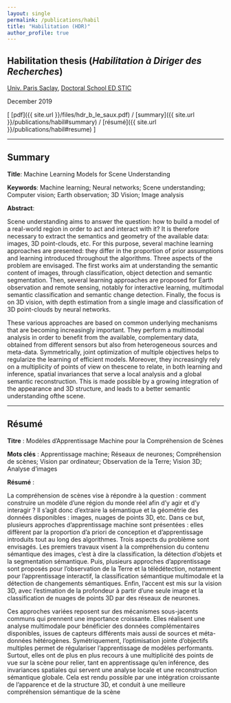 ```yaml
---
layout: single
permalink: /publications/habil
title: "Habilitation (HDR)"
author_profile: true
---
```


## Habilitation thesis (_Habilitation à Diriger des Recherches_)

[Univ. Paris Saclay](https://www.universite-paris-saclay.fr/en), [Doctoral School ED STIC](https://www.universite-paris-saclay.fr/en/doctoral-schools/sciences-et-technologies-de-linformation-et-de-la-communication-stic)

December 2019

[ [pdf]({{ site.url }}/files/hdr_b_le_saux.pdf) / [summary]({{ site.url }}/publications/habil#summary) / [résumé]({{ site.url }}/publications/habil#resume) ]

---

## Summary
<a name="summary"></a>

**Title**: Machine Learning Models for Scene Understanding

**Keywords**: Machine learning; Neural networks; Scene understanding; Computer vision; Earth observation; 3D Vision; Image analysis

**Abstract**:

Scene understanding aims to answer the question:  how to build  a  model  of  a  real-world  region in order to act and interact with it? It is therefore necessary to extract the semantics and geometry of the available data: images, 3D point-clouds, etc. For this  purpose,  several  machine  learning  approaches are  presented:  they  differ  in  the  proportion  of  prior assumptions and learning introduced throughout the algorithms.  Three  aspects  of  the  problem  are  envisaged. The first works aim at understanding the semantic content of images, through classification, object detection and semantic segmentation. Then, several learning approaches are proposed for Earth observation and remote sensing, notably for interactive learning,  multimodal  semantic  classification  and  semantic change detection. Finally, the focus is on 3D vision, with depth estimation from a single image and classification of 3D point-clouds by neural networks.

These various approaches are based on common underlying mechanisms that are becoming increasingly important. They perform a multimodal analysis in order to benefit from the available, complementary data, obtained from different sensors but also from heterogeneous sources and meta-data. Symmetrically, joint optimization of multiple objectives helps to regularize the  learning  of  efficient  models.  Moreover,  they  increasingly rely on a multiplicity of points of view on thescene to relate, in both learning and inference, spatial invariances that serve a local analysis and a global semantic reconstruction. This is made possible by a growing integration of the appearance and 3D structure, and leads to a better semantic understanding ofthe scene.

---

## Résumé
<a name="resume"></a>

**Titre** : Modèles d’Apprentissage Machine pour la Compréhension de Scènes

**Mots clés** : Apprentissage machine; Réseaux de neurones; Compréhension de scènes; Vision par ordinateur; Observation de la Terre; Vision 3D; Analyse d’images

**Résumé** :

La  compréhension  de  scènes  vise  à  répondre  à  la question : comment  construire un  modèle d’une  région du monde réel afin d’y agir et d’y interagir ? Il s’agit  donc  d’extraire  la  sémantique  et  la  géométrie des données disponibles : images, nuages de points 3D, etc. Dans ce but, plusieurs approches d’apprentissage machine sont présentées : elles diffèrent par la proportion d’a priori de conception et d’apprentissage introduits tout au long des algorithmes. Trois aspects du problème sont envisagés. Les premiers travaux visent à la compréhension du contenu sémantique des images, c’est à dire la classification, la détection d’objets et la segmentation sémantique. Puis, plusieurs  approches  d’apprentissage  sont  proposés pour l’observation de la Terre et la télédétection, notamment pour l’apprentissage interactif, la classification sémantique multimodale et la détection de changements sémantiques. Enfin, l’accent est mis sur la vision  3D,  avec  l’estimation  de  la  profondeur  à  partir  d’une  seule  image  et  la  classification  de  nuages de points 3D par des réseaux de neurones.

Ces approches variées reposent sur des mécanismes sous-jacents communs qui prennent une importance croissante. Elles réalisent une analyse multimodale pour bénéficier des données complémentaires disponibles, issues de capteurs différents mais aussi de sources et méta-données hétérogènes. Symétriquement, l’optimisation jointe d’objectifs multiples permet de régulariser l’apprentissage de modèles performants. Surtout, elles ont de plus en plus recours à une multiplicité des points de vue sur la scène pour relier, tant en apprentissage qu’en inférence, des invariances spatiales qui servent une analyse locale et une reconstruction sémantique globale. Cela est rendu possible par une intégration croissante de l’apparence et de la structure 3D, et conduit à une meilleure compréhension sémantique de la scène

